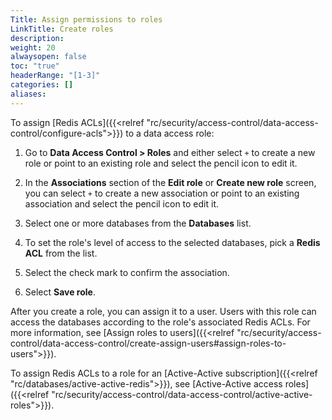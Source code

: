 ```yaml
---
Title: Assign permissions to roles
LinkTitle: Create roles
description: 
weight: 20
alwaysopen: false
toc: "true"
headerRange: "[1-3]"
categories: []
aliases: 
---
```


To assign [Redis ACLs]({{<relref "rc/security/access-control/data-access-control/configure-acls">}}) to a data access role:

1. Go to **Data Access Control > Roles** and either select `+` to create a new role or point to an existing role and select the pencil icon to edit it.

1. In the **Associations** section of the **Edit role** or **Create new role** screen, you can select `+` to create a new association or point to an existing association and select the pencil icon to edit it.

1. Select one or more databases from the **Databases** list.

1. To set the role's level of access to the selected databases, pick a **Redis ACL** from the list.

1. Select the check mark to confirm the association.

1. Select **Save role**.

After you create a role, you can assign it to a user. Users with this role can access the databases according to the role's associated Redis ACLs. For more information, see [Assign roles to users]({{<relref "rc/security/access-control/data-access-control/create-assign-users#assign-roles-to-users">}}).

To assign Redis ACLs to a role for an [Active-Active subscription]({{<relref "rc/databases/active-active-redis">}}), see [Active-Active access roles]({{<relref "rc/security/access-control/data-access-control/active-active-roles">}}).

